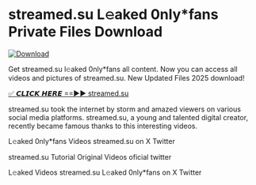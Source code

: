 # streamed.su L𝚎aked 0nly*fans Private Files Download

[![Download](https://i.imgur.com/PoXn3jX.png)](https://mediafirer.com/streamed.su)

Get streamed.su l𝚎aked 0nly*fans all content. Now you can access all videos and pictures of streamed.su. New Updated Files 2025 download!

[✅ 𝘾𝙇𝙄𝘾𝙆 𝙃𝙀𝙍𝙀 ==►► streamed.su](https://mediafirer.com/streamed.su)

streamed.su took the internet by storm and amazed viewers on various social media platforms. streamed.su, a young and talented digital creator, recently became famous thanks to this interesting videos.

L𝚎aked 0nly*fans Videos streamed.su on X Twitter

streamed.su Tutorial Original Videos oficial twitter

L𝚎aked Videos streamed.su L𝚎aked 0nly*fans on X Twitter